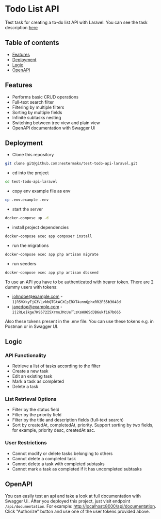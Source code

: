 # Todo List API

Test task for creating a to-do list API with Laravel.
You can see the task description [here](task.md)

## Table of contents

- [Features](#features)
- [Deployment](#deployment)
- [Logic](#logic)
- [OpenAPI](#openapi)

## Features

- Performs basic CRUD operations
- Full-text search filter
- Filtering by multiple filters
- Sorting by multiple fields
- Infinite subtasks nesting
- Switching between tree view and plain view
- OpenAPI documentation with Swagger UI

## Deployment

- Clone this repository
```bash
git clone git@github.com:nestermaks/test-todo-api-laravel.git
```

- cd into the project
```bash
cd test-todo-api-laravel
```

- copy env example file as env
```bash
cp .env.example .env
```

- start the server
```bash
docker-compose up -d
```

- install project dependencies
```bash
docker-compose exec app composer install
```

- run the migrations
```bash
docker-compose exec app php artisan migrate
```

- run seeders
```bash
docker-compose exec app php artisan db:seed
```

To use an API you have to be authenticated with bearer token. There are 2 dummy users with tokens:
- johndoe@example.com - ```1|R5VXkyFjG3VLvkbQTGtACXCpERXT4unnQphxRR2P35b3048d```
- janedoe@example.com - ```2|2RLeikge7K9572I5XrmuJMcUeTlzKaWU6SdJB6ukf167b665```

Also these tokens present in the .env file.
You can use these tokens e.g. in Postman or in Swagger UI.

## Logic

### API Functionality

- Retrieve a list of tasks according to the filter
- Create a new task
- Edit an existing task
- Mark a task as completed
- Delete a task

### List Retrieval Options

- Filter by the status field
- Filter by the priority field
- Filter by the title and description fields (full-text search)
- Sort by createdAt, completedAt, priority. Support sorting by two fields, for example, priority desc, createdAt asc.

### User Restrictions

- Cannot modify or delete tasks belonging to others
- Cannot delete a completed task
- Cannot delete a task with completed subtasks
- Cannot mark a task as completed if it has uncompleted subtasks

## OpenAPI

You can easily test an api and take a look at full documentation with Swagger UI.
After you deployed this project, just visit endpoint ```/api/documentation```. For example: [http://localhost:8000/api/documentation](http://localhost:8000/api/documentation).
Click "Authorize" button and use one of the user tokens provided above.
